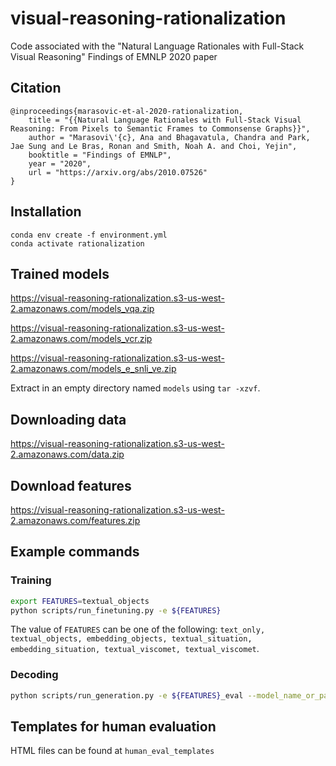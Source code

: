 # visual-reasoning-rationalization

Code associated with the "Natural Language Rationales with Full-Stack Visual Reasoning" Findings of EMNLP 2020 paper

## Citation

```
@inproceedings{marasovic-et-al-2020-rationalization,
    title = "{{Natural Language Rationales with Full-Stack Visual Reasoning: From Pixels to Semantic Frames to Commonsense Graphs}}",
    author = "Marasovi\'{c}, Ana and Bhagavatula, Chandra and Park, Jae Sung and Le Bras, Ronan and Smith, Noah A. and Choi, Yejin",
    booktitle = "Findings of EMNLP",
    year = "2020",
    url = "https://arxiv.org/abs/2010.07526"
}
```

## Installation 

```
conda env create -f environment.yml
conda activate rationalization
```

## Trained models 

https://visual-reasoning-rationalization.s3-us-west-2.amazonaws.com/models_vqa.zip

https://visual-reasoning-rationalization.s3-us-west-2.amazonaws.com/models_vcr.zip

https://visual-reasoning-rationalization.s3-us-west-2.amazonaws.com/models_e_snli_ve.zip

Extract in an empty directory named `models` using `tar -xzvf`. 

## Downloading data 

https://visual-reasoning-rationalization.s3-us-west-2.amazonaws.com/data.zip

## Download features 

https://visual-reasoning-rationalization.s3-us-west-2.amazonaws.com/features.zip

## Example commands 

### Training

```bash
export FEATURES=textual_objects
python scripts/run_finetuning.py -e ${FEATURES} 
```

The value of `FEATURES` can be one of the following: `text_only, textual_objects, embedding_objects, textual_situation, embedding_situation, textual_viscomet, textual_viscomet`.


### Decoding  

```bash
python scripts/run_generation.py -e ${FEATURES}_eval --model_name_or_path /models/vcr_gen/q_a_to_r/
```


## Templates for human evaluation

HTML files can be found at `human_eval_templates`
